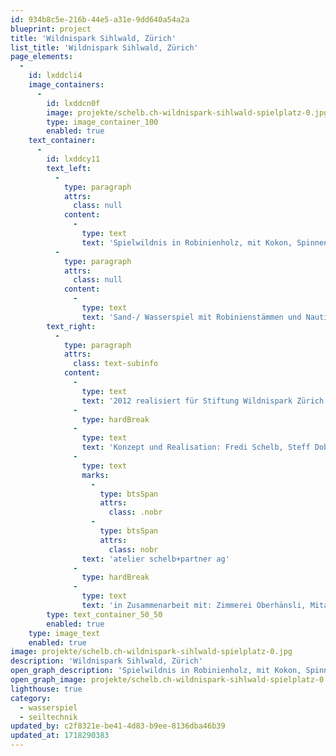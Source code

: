 ```yaml
---
id: 934b8c5e-216b-44e5-a31e-9dd640a54a2a
blueprint: project
title: 'Wildnispark Sihlwald, Zürich'
list_title: 'Wildnispark Sihlwald, Zürich'
page_elements:
  -
    id: lxddcli4
    image_containers:
      -
        id: lxddcn0f
        image: projekte/schelb.ch-wildnispark-sihlwald-spielplatz-0.jpg
        type: image_container_100
        enabled: true
    text_container:
      -
        id: lxddcy11
        text_left:
          -
            type: paragraph
            attrs:
              class: null
            content:
              -
                type: text
                text: 'Spielwildnis in Robinienholz, mit Kokon, Spinnennetz, Hängematten, ausgehöhltem Baum, etc.'
          -
            type: paragraph
            attrs:
              class: null
            content:
              -
                type: text
                text: 'Sand-/ Wasserspiel mit Robinienstämmen und Nautilusbrunnen (Betonguss in Sandnegativ).'
        text_right:
          -
            type: paragraph
            attrs:
              class: text-subinfo
            content:
              -
                type: text
                text: '2012 realisiert für Stiftung Wildnispark Zürich'
              -
                type: hardBreak
              -
                type: text
                text: 'Konzept und Realisation: Fredi Schelb, Steff Dobler, '
              -
                type: text
                marks:
                  -
                    type: btsSpan
                    attrs:
                      class: .nobr
                  -
                    type: btsSpan
                    attrs:
                      class: nobr
                text: 'atelier schelb+partner ag'
              -
                type: hardBreak
              -
                type: text
                text: 'in Zusammenarbeit mit: Zimmerei Oberhänsli, Mitarbeiter Wildnispark'
        type: text_container_50_50
        enabled: true
    type: image_text
    enabled: true
image: projekte/schelb.ch-wildnispark-sihlwald-spielplatz-0.jpg
description: 'Wildnispark Sihlwald, Zürich'
open_graph_description: 'Spielwildnis in Robinienholz, mit Kokon, Spinnennetz, Hängematten, ausgehöhltem Baum, etc. Sand-/ Wasserspiel mit Robinienstämmen und Nautilusbrunnen (Betonguss in Sandnegativ).'
open_graph_image: projekte/schelb.ch-wildnispark-sihlwald-spielplatz-0.jpg
lighthouse: true
category:
  - wasserspiel
  - seiltechnik
updated_by: c2f8321e-be41-4d83-b9ee-8136dba46b39
updated_at: 1718290383
---
```

